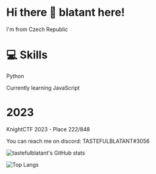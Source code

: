 # Hi there 👋 blatant here!
I'm from Czech Republic


# 💻 Skills
Python

Currently learning JavaScript

# 2023
KnightCTF 2023 - Place 222/848

You can reach me on discord: TASTEFULBLATANT#3056 

![tastefulblatant's GitHub stats](https://github-readme-stats.vercel.app/api?username=tastefulblatant&show_icons=true&theme=merko)


![Top Langs](https://github-readme-stats.vercel.app/api/top-langs/?username=tastefulblatant&hide_progress=false&theme=merko)
